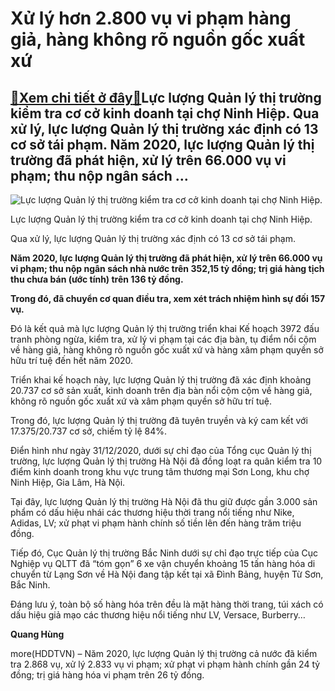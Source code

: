 Xử lý hơn 2.800 vụ vi phạm hàng giả, hàng không rõ nguồn gốc xuất xứ
====================================================================

[:gift:Xem chi tiết ở đây:gift:](https://hddtvn.com/xu-ly-hon-2-800-vu-vi-pham-hang-gia-hang-khong-ro-nguon-goc-xuat-xu/)Lực lượng Quản lý thị trường kiểm tra cơ cở kinh doanh tại chợ Ninh Hiệp. Qua xử lý, lực lượng Quản lý thị trường xác định có 13 cơ sở tái phạm. Năm 2020, lực lượng Quản lý thị trường đã phát hiện, xử lý trên 66.000 vụ vi phạm; thu nộp ngân sách …
-------------------------------------------------------------------------------------------------------------------------------------------------------------------------------------------------------------------------------------------------------





![Lực lượng Quản lý thị trường kiểm tra cơ cở kinh doanh tại chợ Ninh Hiệp.](https://haiquanonline.com.vn/stores/news_dataimages/hungdq/012021/29/09/in_article/5618_cac_tieu_thuong_cho_ninh_hiep_dong_loat_dong_cua_ne_kiem_tra_cua_luc_luong_qltt_11.jpg?rt=20210129095619 "Lực lượng Quản lý thị trường kiểm tra cơ cở kinh doanh tại chợ Ninh Hiệp.")


Lực lượng Quản lý thị trường kiểm tra cơ cở kinh doanh tại chợ Ninh Hiệp.



Qua xử lý, lực lượng Quản lý thị trường xác định có 13 cơ sở tái phạm.






**Năm 2020, lực lượng Quản lý thị trường đã phát hiện, xử lý trên 66.000 vụ vi phạm; thu nộp ngân sách nhà nước trên 352,15 tỷ đồng; trị giá hàng tịch thu chưa bán (ước tính) trên 136 tỷ đồng.** 


**Trong đó, đã chuyển cơ quan điều tra, xem xét trách nhiệm hình sự đối 157 vụ.**






Đó là kết quả mà lực lượng Quản lý thị trường triển khai Kế hoạch 3972 đấu tranh phòng ngừa, kiểm tra, xử lý vi phạm tại các địa bàn, tụ điểm nổi cộm về hàng giả, hàng không rõ nguồn gốc xuất xứ và hàng xâm phạm quyền sở hữu trí tuệ đến hết năm 2020.


Triển khai kế hoạch này, lực lượng Quản lý thị trường đã xác định khoảng 20.737 cơ sở sản xuất, kinh doanh trên địa bàn nổi cộm cộm về hàng giả, không rõ nguồn gốc xuất xứ và xâm phạm quyền sở hữu trí tuệ.


Trong đó, lực lượng Quản lý thị trường đã tuyên truyền và ký cam kết với 17.375/20.737 cơ sở, chiếm tỷ lệ 84%.


Điển hình như ngày 31/12/2020, dưới sự chỉ đạo của Tổng cục Quản lý thị trường, lực lượng Quản lý thị trường Hà Nội đã đồng loạt ra quân kiểm tra 10 điểm kinh doanh trong khu vực trung tâm thương mại Sơn Long, khu chợ Ninh Hiệp, Gia Lâm, Hà Nội.


Tại đây, lực lượng Quản lý thị trường Hà Nội đã thu giữ được gần 3.000 sản phẩm có dấu hiệu nhái các thương hiệu thời trang nổi tiếng như Nike, Adidas, LV; xử phạt vi phạm hành chính số tiền lên đến hàng trăm triệu đồng.


Tiếp đó, Cục Quản lý thị trường Bắc Ninh dưới sự chỉ đạo trực tiếp của Cục Nghiệp vụ QLTT đã “tóm gọn” 6 xe vận chuyển khoảng 15 tấn hàng hóa di chuyển từ Lạng Sơn về Hà Nội đang tập kết tại xã Đình Bảng, huyện Từ Sơn, Bắc Ninh.


Đáng lưu ý, toàn bộ số hàng hóa trên đều là mặt hàng thời trang, túi xách có dấu hiệu giả mạo các thương hiệu nổi tiếng như LV, Versace, Burberry…




**Quang Hùng**



more(HDDTVN) – Năm 2020, lực lượng Quản lý thị trường cả nước đã kiểm tra 2.868 vụ, xử lý 2.833 vụ vi phạm; xử phạt vi phạm hành chính gần 24 tỷ đồng; trị giá hàng hóa vi phạm trên 26 tỷ đồng.

